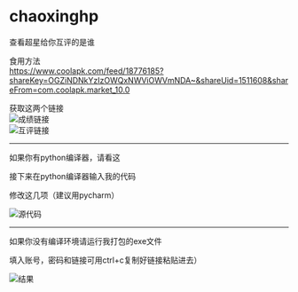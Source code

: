 # chaoxinghp




查看超星给你互评的是谁  
  
食用方法    
https://www.coolapk.com/feed/18776185?shareKey=OGZiNDNkYzIzOWQxNWViOWVmNDA~&shareUid=1511608&shareFrom=com.coolapk.market_10.0  
  
  
获取这两个链接    
![成绩链接](https://shop.io.mi-img.com/app/shop/img?id=shop_e627e2dc3c680bf024be8d98d0ec875e.png)  
![互评链接](https://shop.io.mi-img.com/app/shop/img?id=shop_4b6d5c850aaca77bbc4d4e67005d5181.png)  
  
  
***
如果你有python编译器，请看这  
  
接下来在python编译器输入我的代码  
  
  修改这几项（建议用pycharm）  

![源代码](https://shop.io.mi-img.com/app/shop/img?id=shop_02b9a64b7232012c80352b4ca91e6592.png)  



***
如果你没有编译环境请运行我打包的exe文件  
  
填入账号，密码和链接可用ctrl+c复制好链接粘贴进去）  
  
  ![结果](https://shop.io.mi-img.com/app/shop/img?id=shop_c684b0ac7c4c8467d4de9a343204fc85.png)  
  

